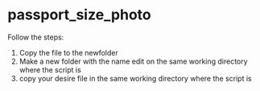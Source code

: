 # passport_size_photo
Follow the steps: 
  1. Copy the file to the newfolder
  2. Make a new folder with the name edit on the same working directory where the script is 
  3. copy your desire file in the same working directory where the script is 
